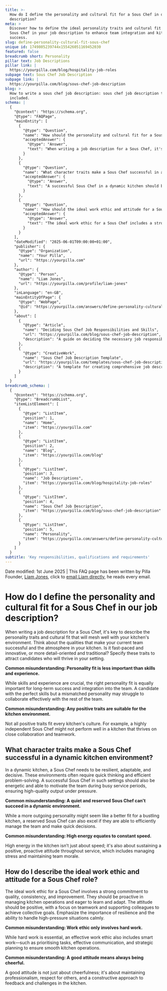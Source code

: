 ```yaml
---
title: >-
  How do I define the personality and cultural fit for a Sous Chef in our job
  description?
meta: >
  Discover how to define the ideal personality traits and cultural fit for a
  Sous Chef in your job description to enhance team integration and kitchen
  success.
slug: define-personality-cultural-fit-sous-chef
unique id: 1749805239744x155426051169452030
featured: false
breadcrumb short: Personality
pillar text: Job Descriptions
pillar link: |
  https://yourpilla.com/blog/hospitality-job-roles
subpage text: Sous Chef Job Description
subpage link: |
  https://yourpilla.com/blog/sous-chef-job-description
blog: >
  How to write a sous chef job description: sous chef job description template
  included.
schema: |
  {
    "@context": "https://schema.org",
    "@type": "FAQPage",
    "mainEntity": [
      {
        "@type": "Question",
        "name": "How should the personality and cultural fit for a Sous Chef be defined in a job description?",
        "acceptedAnswer": {
          "@type": "Answer",
          "text": "When writing a job description for a Sous Chef, it's important to specify the personality traits and cultural fit that align with your kitchen's environment. Consider the successful qualities of your current team and whether your kitchen is fast-paced and innovative or detail-oriented and traditional. The right personality fit is crucial for long-term success and ensuring effective teamwork within your kitchen."
        }
      },
      {
        "@type": "Question",
        "name": "What character traits make a Sous Chef successful in a dynamic kitchen environment?",
        "acceptedAnswer": {
          "@type": "Answer",
          "text": "A successful Sous Chef in a dynamic kitchen should be resilient, adaptable, and decisive. This role often demands quick thinking and efficient problem-solving. Key traits include being energetic, capable of motivating the team during busy periods, and maintaining high-quality output under pressure."
        }
      },
      {
        "@type": "Question",
        "name": "How should the ideal work ethic and attitude for a Sous Chef role be described?",
        "acceptedAnswer": {
          "@type": "Answer",
          "text": "The ideal work ethic for a Sous Chef includes a strong dedication to quality, consistency, and improvement. They should take a proactive approach to managing kitchen operations and continually seek to learn and adapt. The desired attitude involves positivity, teamwork focus, support for colleagues, and resilience in handling high-pressure scenarios."
        }
      }
    ],
    "dateModified": "2025-06-01T09:00:00+01:00",
    "publisher": {
      "@type": "Organization",
      "name": "Your Pilla",
      "url": "https://yourpilla.com"
    },
    "author": {
      "@type": "Person",
      "name": "Liam Jones",
      "url": "https://yourpilla.com/profile/liam-jones"
    },
    "inLanguage": "en-GB",
    "mainEntityOfPage": {
      "@type": "WebPage",
      "@id": "https://yourpilla.com/answers/define-personality-cultural-fit-sous-chef"
    },
    "about": [
      {
        "@type": "Article",
        "name": "Deciding Sous Chef Job Responsibilities and Skills",
        "url": "https://yourpilla.com/blog/sous-chef-job-description",
        "description": "A guide on deciding the necessary job responsibilities and skills required from a Sous Chef."
      },
      {
        "@type": "CreativeWork",
        "name": "Sous Chef Job Description Template",
        "url": "https://yourpilla.com/templates/sous-chef-job-description",
        "description": "A template for creating comprehensive job descriptions for a Sous Chef position, helping employers ensure they cover essential skills and traits."
      }
    ]
  }
breadcrumb_schema: |
  {
    "@context": "https://schema.org",
    "@type": "BreadcrumbList",
    "itemListElement": [
      {
        "@type": "ListItem",
        "position": 1,
        "name": "Home",
        "item": "https://yourpilla.com"
      },
      {
        "@type": "ListItem",
        "position": 2,
        "name": "Blog",
        "item": "https://yourpilla.com/blog"
      },
      {
        "@type": "ListItem",
        "position": 3,
        "name": "Job Descriptions",
        "item": "https://yourpilla.com/blog/hospitality-job-roles"
      },
      {
        "@type": "ListItem",
        "position": 4,
        "name": "Sous Chef Job Description",
        "item": "https://yourpilla.com/blog/sous-chef-job-description"
      },
      {
        "@type": "ListItem",
        "position": 5,
        "name": "Personality",
        "item": "https://yourpilla.com/answers/define-personality-cultural-fit-sous-chef"
      }
    ]
  }
subtitle: 'Key responsibilities, qualifications and requirements'
---
```


Date modified: 1st June 2025 | This FAQ page has been written by Pilla Founder, [Liam Jones](https://yourpilla.com/profile/liam-jones), click to [email Liam directly](https://mailto:liam@yourpilla.com), he reads every email.

# How do I define the personality and cultural fit for a Sous Chef in our job description?

When writing a job description for a Sous Chef, it's key to describe the personality traits and cultural fit that will mesh well with your kitchen's environment. Think about the qualities that make your current team successful and the atmosphere in your kitchen. Is it fast-paced and innovative, or more detail-oriented and traditional? Specify these traits to attract candidates who will thrive in your setting.

**Common misunderstanding: Personality fit is less important than skills and experience.**

While skills and experience are crucial, the right personality fit is equally important for long-term success and integration into the team. A candidate with the perfect skills but a mismatched personality may struggle to collaborate effectively with the rest of the team.

**Common misunderstanding: Any positive traits are suitable for the kitchen environment.**

Not all positive traits fit every kitchen's culture. For example, a highly independent Sous Chef might not perform well in a kitchen that thrives on close collaboration and teamwork.

## What character traits make a Sous Chef successful in a dynamic kitchen environment?

In a dynamic kitchen, a Sous Chef needs to be resilient, adaptable, and decisive. These environments often require quick thinking and efficient problem-solving. A successful Sous Chef in such settings should also be energetic and able to motivate the team during busy service periods, ensuring high-quality output under pressure.

**Common misunderstanding: A quiet and reserved Sous Chef can't succeed in a dynamic environment.**

While a more outgoing personality might seem like a better fit for a bustling kitchen, a reserved Sous Chef can also excel if they are able to efficiently manage the team and make quick decisions.

**Common misunderstanding: High energy equates to constant speed.**

High energy in the kitchen isn’t just about speed; it's also about sustaining a positive, proactive attitude throughout service, which includes managing stress and maintaining team morale.

## How do I describe the ideal work ethic and attitude for a Sous Chef role?

The ideal work ethic for a Sous Chef involves a strong commitment to quality, consistency, and improvement. They should be proactive in managing kitchen operations and eager to learn and adapt. The attitude should be positive, with a focus on teamwork and supporting colleagues to achieve collective goals. Emphasize the importance of resilience and the ability to handle high-pressure situations calmly.

**Common misunderstanding: Work ethic only involves hard work.**

While hard work is essential, an effective work ethic also includes smart work—such as prioritising tasks, effective communication, and strategic planning to ensure smooth kitchen operations.

**Common misunderstanding: A good attitude means always being cheerful.**

A good attitude is not just about cheerfulness; it's about maintaining professionalism, respect for others, and a constructive approach to feedback and challenges in the kitchen.
